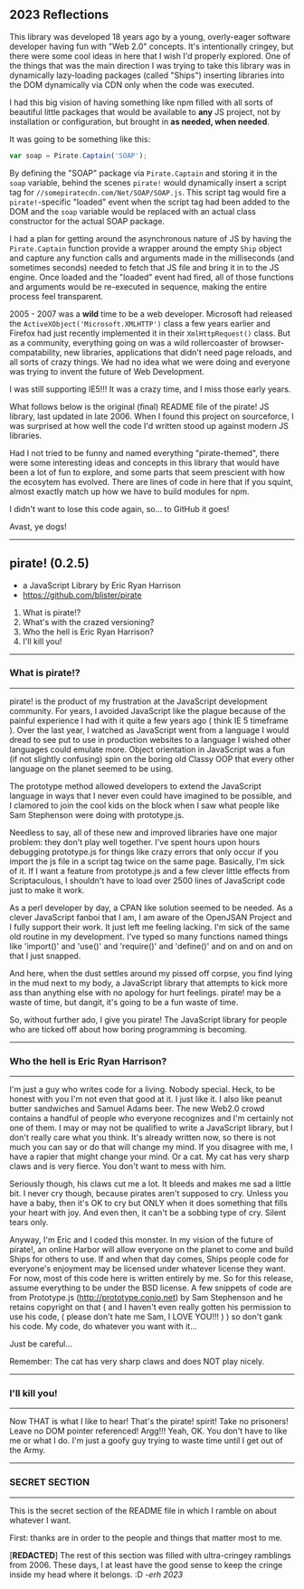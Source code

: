 ## 2023 Reflections ##
This library was developed 18 years ago by a young,
overly-eager software developer having fun with "Web 2.0" concepts. It's 
intentionally cringey, but there were some cool ideas in here that I wish
I'd properly explored. One of the things that was the main direction I was
trying to take this library was in dynamically lazy-loading packages (called "Ships")
inserting libraries into the DOM dynamically via CDN only when the code was executed.

I had this big vision of having something like npm filled with all sorts of 
beautiful little packages that would be available to **any** JS project, not 
by installation or configuration, but brought in **as needed, when needed**.

It was going to be something like this:
```js
var soap = Pirate.Captain('SOAP');
```
By defining the "SOAP" package via `Pirate.Captain` and storing it in the 
`soap` variable, behind the scenes `pirate!` would dynamically insert a script
tag for `//somepiratecdn.com/Net/SOAP/SOAP.js`. This script tag would fire
a `pirate!`-specific "loaded" event when the script tag had been added to the
DOM and the `soap` variable would be replaced with an actual class constructor
for the actual SOAP package.

I had a plan for getting around the asynchronous nature of JS by having the
`Pirate.Captain` function provide a wrapper around the empty `Ship` object
and capture any function calls and arguments made in the milliseconds (and sometimes
seconds) needed to fetch that JS file and bring it in to the JS engine. Once 
loaded and the "loaded" event had fired, all of those functions and arguments would
be re-executed in sequence, making the entire process feel transparent.

2005 - 2007 was a **wild** time to be a web developer. Microsoft had released
the `ActiveXObject('Microsoft.XMLHTTP')` class a few years earlier and Firefox
had just recently implemented it in their `XmlHttpRequest()` class. But as a 
community, everything going on was a wild rollercoaster of browser-compatability,
new libraries, applications that didn't need page reloads, and all sorts of
crazy things. We had no idea what we were doing and everyone was trying to invent
the future of Web Development.

I was still supporting IE5!!! It was a crazy time, and I miss those early years.

What follows below is the original (final) README file of the pirate! JS library,
last updated in late 2006. When I found this project on sourceforce,
I was surprised at how well the code I'd written stood up against modern
JS libraries.

Had I not tried to be funny and named everything "pirate-themed", there were
some interesting ideas and concepts in this library that would have been a lot
of fun to explore, and some parts that seem prescient with how the ecosytem
has evolved. There are lines of code in here that if you squint, almost exactly
match up how we have to build modules for npm.

I didn't want to lose this code again, so... to GitHub it goes! 

Avast, ye dogs!

------------------------------------------------------------------

## pirate! (0.2.5)
- a JavaScript Library by Eric Ryan Harrison
- https://github.com/blister/pirate

1. What is pirate!?
2. What's with the crazed versioning?
3. Who the hell is Eric Ryan Harrison?
4. I'll kill you!

------------------------
### What is pirate!?
------------------------
pirate! is the product of my frustration at the JavaScript development 
community. For years, I avoided JavaScript like the plague because of 
the painful experience I had with it quite a few years ago ( think IE 5 
timeframe ). Over the last year, I watched as JavaScript went from a 
language I would dread to see put to use in production websites to a 
language I wished other languages could emulate more. Object orientation 
in JavaScript was a fun (if not slightly confusing) spin on the boring 
old Classy OOP that every other language on the planet seemed to be using.

The prototype method allowed developers to extend the JavaScript language 
in ways that I never even could have imagined to be possible, and I clamored 
to join the cool kids on the block when I saw what people like Sam Stephenson 
were doing with prototype.js.

Needless to say, all of these new and improved libraries have one major 
problem: they don't play well together. I've spent hours upon hours debugging 
prototype.js for things like crazy errors that only occur if you import the 
js file in a script tag twice on the same page. Basically, I'm sick of it. 
If I want a feature from prototype.js and a few clever little effects from 
Scriptaculous, I shouldn't have to load over 2500 lines of JavaScript code 
just to make it work.

As a perl developer by day, a CPAN like solution seemed to be needed. As a 
clever JavaScript fanboi that I am, I am aware of the OpenJSAN Project and 
I fully support their work. It just left me feeling lacking. I'm sick of the 
same old routine in my development. I've typed so many functions named things 
like 'import()' and 'use()' and 'require()' and 'define()' and on and on and 
on that I just snapped.

And here, when the dust settles around my pissed off corpse, you find lying 
in the mud next to my body, a JavaScript library that attempts to kick more 
ass than anything else with no apology for hurt feelings. pirate! may be a 
waste of time, but dangit, it's going to be a fun waste of time.

So, without further ado, I give you pirate! The JavaScript library for people 
who are ticked off about how boring programming is becoming.

-------------------------------------------
### Who the hell is Eric Ryan Harrison?    
-------------------------------------------
I'm just a guy who writes code for a living. Nobody special. Heck, to be 
honest with you I'm not even that good at it. I just like it. I also like 
peanut butter sandwiches and Samuel Adams beer. The new Web2.0 crowd 
contains a handful of people who everyone recognizes and I'm certainly not 
one of them. I may or may not be qualified to write a JavaScript library, 
but I don't really care what you think. It's already written now, so there 
is not much you can say or do that will change my mind. If you disagree with 
me, I have a rapier that might change your mind. Or a cat. My cat has very 
sharp claws and is very fierce. You don't want to mess with him. 

Seriously though, his claws cut me a lot. It bleeds and makes me sad a little 
bit. I never cry though, because pirates aren't supposed to cry. Unless you 
have a baby, then it's OK to cry but ONLY when it does something that fills
your heart with joy. And even then, it can't be a sobbing type of cry. Silent 
tears only. 

Anyway, I'm Eric and I coded this monster. In my vision of the future of 
pirate!, an online Harbor will allow everyone on the planet to come and 
build Ships for others to use. If and when that day comes, Ships people 
code for everyone's enjoyment may be licensed under whatever license they 
want. For now, most of this code here is written entirely by me. So for 
this release, assume everything to be under the BSD license. A few snippets 
of code are from Prototype.js (http://prototype.conio.net) by Sam Stephenson 
and he retains copyright on that ( and I haven't even really gotten his 
permission to use his code, ( please don't hate me Sam, I LOVE YOU!!! ) ) 
so don't gank his code. My code, do whatever you want with it...

Just be careful... 

Remember: The cat has very sharp claws and does NOT play nicely.

----------------------
### I'll kill you!
----------------------
Now THAT is what I like to hear! That's the pirate! spirit! Take no 
prisoners! Leave no DOM pointer referenced! Argg!!! Yeah, OK. You don't 
have to like me or what I do. I'm just a goofy guy trying to waste time 
until I get out of the Army.

----------------------
### SECRET SECTION
----------------------
This is the secret section of the README file in which I ramble on about 
whatever I want.

First: thanks are in order to the people and things that matter most to me.

[**REDACTED**] The rest of this section was filled with ultra-cringey ramblings
from 2006. These days, I at least have the good sense to keep the cringe
inside my head where it belongs. :D *-erh 2023*
